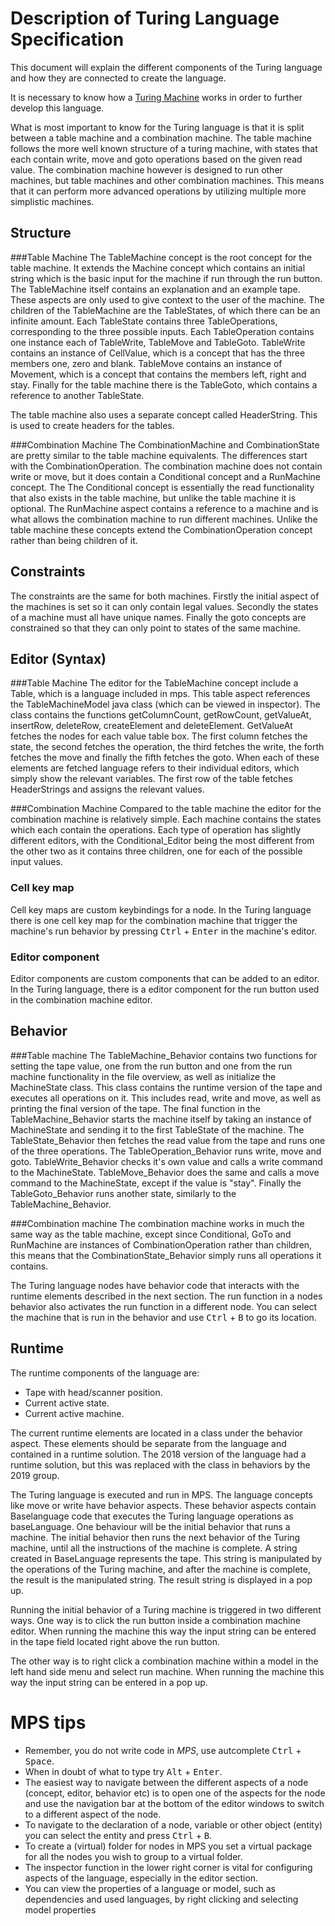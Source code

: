 # Description of Turing Language Specification
This document will explain the different components of the Turing language and how they are connected to create the language.

It is necessary to know how a [Turing Machine](https://en.wikipedia.org/wiki/Turing_machine) works in order to further develop this language.

What is most important to know for the Turing language is that it is split between a table machine and a combination machine.
The table machine follows the more well known structure of a turing machine, with states that each contain write, move and goto operations based on the given read value.
The combination machine however is designed to run other machines, but table machines and other combination machines.
This means that it can perform more advanced operations by utilizing multiple more simplistic machines.

## Structure
###Table Machine
The TableMachine concept is the root concept for the table machine.
It extends the Machine concept which contains an initial string which is the basic input for the machine if run through the run button.
The TableMachine itself contains an explanation and an example tape.
These aspects are only used to give context to the user of the machine.
The children of the TableMachine are the TableStates, of which there can be an infinite amount.
Each TableState contains three TableOperations, corresponding to the three possible inputs.
Each TableOperation contains one instance each of TableWrite, TableMove and TableGoto.
TableWrite contains an instance of CellValue, which is a concept that has the three members one, zero and blank.
TableMove contains an instance of Movement, which is a concept that contains the members left, right and stay.
Finally for the table machine there is the TableGoto, which contains a reference to another TableState.

The table machine also uses a separate concept called HeaderString.
This is used to create headers for the tables.

###Combination Machine
The CombinationMachine and CombinationState are pretty similar to the table machine equivalents. 
The differences start with the CombinationOperation.
The combination machine does not contain write or move, but it does contain a Conditional concept and a RunMachine concept.
The The Conditional concept is essentially the read functionality that also exists in the table machine, but unlike the table machine it is optional.
The RunMachine aspect contains a reference to a machine and is what allows the combination machine to run different machines.
Unlike the table machine these concepts extend the CombinationOperation concept rather than being children of it.

## Constraints
The constraints are the same for both machines.
Firstly the initial aspect of the machines is set so it can only contain legal values.
Secondly the states of a machine must all have unique names.
Finally the goto concepts are constrained so that they can only point to states of the same machine.

## Editor (Syntax)
###Table Machine
The editor for the TableMachine concept include a Table, which is a language included in mps.
This table aspect references the TableMachineModel java class (which can be viewed in inspector).
The class contains the functions getColumnCount, getRowCount, getValueAt, insertRow, deleteRow, createElement and deleteElement.
GetValueAt fetches the nodes for each value table box.
The first column fetches the state, the second fetches the operation, the third fetches the write, the forth fetches the move and finally the fifth fetches the goto.
When each of these elements are fetched language refers to their individual editors, which simply show the relevant variables.
The first row of the table fetches HeaderStrings and assigns the relevant values.

###Combination Machine
Compared to the table machine the editor for the combination machine is relatively simple.
Each machine contains the states which each contain the operations.
Each type of operation has slightly different editors, with the Conditional_Editor being the most different from the other two as it contains three children, one for each of the possible input values.

### Cell key map
Cell key maps are custom keybindings for a node.
In the Turing language there is one cell key map for the combination machine that trigger the machine's run behavior by pressing <kbd>Ctrl</kbd> + <kbd>Enter</kbd> in the machine's editor.

### Editor component
Editor components are custom components that can be added to an editor.
In the Turing language, there is a editor component for the run button used in the combination machine editor.

## Behavior
###Table machine
The TableMachine_Behavior contains two functions for setting the tape value, one from the run button and one from the run machine functionality in the file overview, as well as initialize the MachineState class.
This class contains the runtime version of the tape and executes all operations on it.
This includes read, write and move, as well as printing the final version of the tape.
The final function in the TableMachine_Behavior starts the machine itself by taking an instance of MachineState and sending it to the first TableState of the machine.
The TableState_Behavior then fetches the read value from the tape and runs one of the three operations.
The TableOperation_Behavior runs write, move and goto.
TableWrite_Behavior checks it's own value and calls a write command to the MachineState.
TableMove_Behavior does the same and calls a move command to the MachineState, except if the value is "stay".
Finally the TableGoto_Behavior runs another state, similarly to the TableMachine_Behavior.

###Combination machine
The combination machine works in much the same way as the table machine, except since Conditional, GoTo and RunMachine are instances of CombinationOperation rather than children,
this means that the CombinationState_Behavior simply runs all operations it contains.

The Turing language nodes have behavior code that interacts with the runtime elements described in the next section.
The run function in a nodes behavior also activates the run function in a different node.
You can select the machine that is run in the behavior and use <kbd>Ctrl</kbd> + <kbd>B</kbd> to go its location.

## Runtime
The runtime components of the language are:
- Tape with head/scanner position.
- Current active state.
- Current active machine.

The current runtime elements are located in a class under the behavior aspect.
These elements should be separate from the language and contained in a runtime solution.
The 2018 version of the language had a runtime solution, but this was replaced with the class in behaviors by the 2019 group.

The Turing language is executed and run in MPS. The language concepts like move or write have behavior aspects.
These behavior aspects contain Baselanguage code that executes the Turing language operations as baseLanguage.
One behaviour will be the initial behavior that runs a machine.
The initial behavior then runs the next behavior of the Turing machine, until all the instructions of the machine is complete.
A string created in BaseLanguage represents the tape.
This string is manipulated by the operations of the Turing machine, and after the machine is complete, the result is the manipulated string.
The result string is displayed in a pop up.

Running the initial behavior of a Turing machine is triggered in two different ways.
One way is to click the run button inside a combination machine editor.
When running the machine this way the input string can be entered in the tape field located right above the run button.

The other way is to right click a combination machine within a model in the left hand side menu and select run machine.
When running the machine this way the input string can be entered in a pop up.

# MPS tips
- Remember, you do not write code in *MPS*, use autcomplete <kbd>Ctrl</kbd> + <kbd>Space</kbd>.
- When in doubt of what to type try <kbd>Alt</kbd> + <kbd>Enter</kbd>.
- The easiest way to navigate between the different aspects of a node (concept, editor, behavior etc) is to open one of the aspects for the node and use the navigation bar at the bottom of the editor windows to switch to a different aspect of the node.
- To navigate to the declaration of a node, variable or other object (entity) you can select the entity and press <kbd>Ctrl</kbd> + <kbd>B</kbd>.
- To create a (virtual) folder for nodes in MPS  you set a virtual package for all the nodes you wish to group to a virtual folder.
- The inspector function in the lower right corner is vital for configuring aspects of the language, especially in the editor section.
- You can view the properties of a language or model, such as dependencies and used languages, by right clicking and selecting model properties
